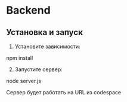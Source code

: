 # Backend

## Установка и запуск

1. Установите зависимости:

npm install

2. Запустите сервер:

node server.js

Сервер будет работать на URL из codespace
